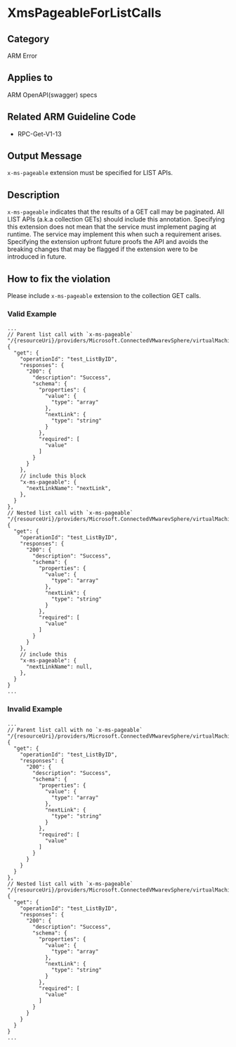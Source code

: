 # XmsPageableForListCalls

## Category

ARM Error

## Applies to

ARM OpenAPI(swagger) specs

## Related ARM Guideline Code

- RPC-Get-V1-13

## Output Message

`x-ms-pageable` extension must be specified for LIST APIs.

## Description

`x-ms-pageable` indicates that the results of a GET call may be paginated. All LIST APIs (a.k.a collection GETs) should include this annotation. Specifying this extension does not mean that the service must implement paging at runtime. The service may implement this when such a requirement arises. Specifying the extension upfront future proofs the API and avoids the breaking changes that may be flagged if the extension were to be introduced in future.

## How to fix the violation

Please include `x-ms-pageable` extension to the collection GET calls.

### Valid Example

```json5
...
// Parent list call with `x-ms-pageable`
"/{resourceUri}/providers/Microsoft.ConnectedVMwarevSphere/virtualMachine": {
  "get": {
    "operationId": "test_ListByID",
    "responses": {
      "200": {
        "description": "Success",
        "schema": {
          "properties": {
            "value": {
              "type": "array"
            },
            "nextLink": {
              "type": "string"
            }
          },
          "required": [
            "value"
          ]
        }
      }
    },
    // include this block
    "x-ms-pageable": {
      "nextLinkName": "nextLink",
    },
  }
},
// Nested list call with `x-ms-pageable`
"/{resourceUri}/providers/Microsoft.ConnectedVMwarevSphere/virtualMachine/{virtualMachineInstances}/nestedVirtualMachine": {
  "get": {
    "operationId": "test_ListByID",
    "responses": {
      "200": {
        "description": "Success",
        "schema": {
          "properties": {
            "value": {
              "type": "array"
            },
            "nextLink": {
              "type": "string"
            }
          },
          "required": [
            "value"
          ]
        }
      }
    },
    // include this
    "x-ms-pageable": {
      "nextLinkName": null,
    },
  }
}
...
```

### Invalid Example

```json5
...
// Parent list call with no `x-ms-pageable`
"/{resourceUri}/providers/Microsoft.ConnectedVMwarevSphere/virtualMachine": {
  "get": {
    "operationId": "test_ListByID",
    "responses": {
      "200": {
        "description": "Success",
        "schema": {
          "properties": {
            "value": {
              "type": "array"
            },
            "nextLink": {
              "type": "string"
            }
          },
          "required": [
            "value"
          ]
        }
      }
    }
  }
},
// Nested list call with `x-ms-pageable`
"/{resourceUri}/providers/Microsoft.ConnectedVMwarevSphere/virtualMachine/{virtualMachineInstances}/nestedVirtualMachine": {
  "get": {
    "operationId": "test_ListByID",
    "responses": {
      "200": {
        "description": "Success",
        "schema": {
          "properties": {
            "value": {
              "type": "array"
            },
            "nextLink": {
              "type": "string"
            }
          },
          "required": [
            "value"
          ]
        }
      }
    }
  }
}
...
```